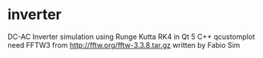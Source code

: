 # inverter
DC-AC Inverter simulation using Runge Kutta RK4 in Qt 5 C++ qcustomplot
need FFTW3 from http://fftw.org/fftw-3.3.8.tar.gz
written by Fabio Sim

